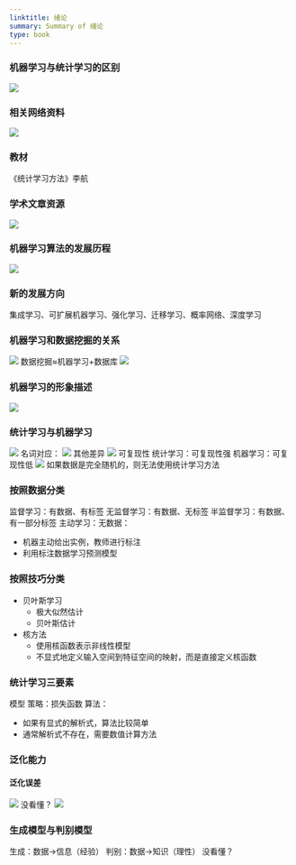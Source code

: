 ```yaml
---
linktitle: 绪论
summary: Summary of 绪论
type: book
---
```

### 机器学习与统计学习的区别
![](绪论-1662703667250.jpeg)

### 相关网络资料
![](绪论-1662704020792.jpeg)

### 教材
《统计学习方法》李航

### 学术文章资源
![](绪论-1662704141152.jpeg)
### 机器学习算法的发展历程
![](绪论-1662705282126.jpeg)

### 新的发展方向
集成学习、可扩展机器学习、强化学习、迁移学习、概率网络、深度学习

### 机器学习和数据挖掘的关系
![](绪论-1662705377216.jpeg)
数据挖掘≈机器学习+数据库
![](绪论-1662705453628.jpeg)
### 机器学习的形象描述
![](绪论-1662705487887.jpeg)

### 统计学习与机器学习
![](绪论-1662705818410.jpeg)
名词对应：
![](绪论-1662706302571.jpeg)
其他差异
![](绪论-1662706354543.jpeg)
可复现性
统计学习：可复现性强
机器学习：可复现性低
![](绪论-1662706787910.jpeg)
如果数据是完全随机的，则无法使用统计学习方法
### 按照数据分类
监督学习：有数据、有标签
无监督学习：有数据、无标签
半监督学习：有数据、有一部分标签
主动学习：无数据：
- 机器主动给出实例，教师进行标注
- 利用标注数据学习预测模型
### 按照技巧分类
- 贝叶斯学习
	- 极大似然估计
	- 贝叶斯估计
- 核方法
	- 使用核函数表示非线性模型
	- 不显式地定义输入空间到特征空间的映射，而是直接定义核函数

### 统计学习三要素
模型
策略：损失函数
算法：
- 如果有显式的解析式，算法比较简单
- 通常解析式不存在，需要数值计算方法

### 泛化能力
#### 泛化误差
![](绪论-1662708768933.jpeg)
没看懂？
![](绪论-1662708824483.jpeg)

### 生成模型与判别模型
生成：数据->信息（经验）
判别：数据->知识（理性）
没看懂？

